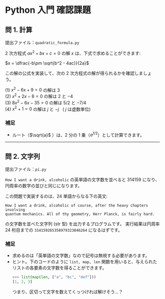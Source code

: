 # Python 入門 確認課題

## 問 1. 計算

提出ファイル：`quadratic_formula.py`

2 次方程式 $ax^2+bx+c=0$ の解 $x$ は、下式で求めることができます:

$x = \dfrac{-b\pm \sqrt{b^2 - 4ac}}{2a}$

この解の公式を実装して、次の 2 次方程式の解が得られるかを確認しましょう。

(1) $x^2-6x+9=0$ の解は $3$  
(2) $x^2+2x-8=0$ の解は $2$ と $-4$  
(3) $8x^2-6x-35=0$ の解は $5/2$ と $-7/4$  
(4) $x^2+1=0$ の解は $j$ と $-j$ &nbsp; ( $j$ は虚数単位)

<!-- (x-3)^2 -->
<!-- (x-2)(x+4) -->
<!-- (2x-5)(4x+7) -->
<!-- (x+j)(x-j) -->

### 補足

- ルート（$\sqrt{a}$ ）は、2 分の 1 乗（$a^{1/2}$）として計算できます。

---

## 問 2. 文字列

提出ファイル：`pi.py`

`How I want a drink, alcoholic` の英単語の文字数を並べると 314159 になり、円周率の数字の並びと同じになります。

この問題で実装するのは、24 単語からなる下の英文:

```
How I want a drink, alcoholic of course, after the heavy chapters involving
quantum mechanics. All of thy geometry, Herr Planck, is fairly hard.
```

の文字数を並べた文字列 (str 型) を出力するプログラムです。
実行結果は円周率 24 桁目までの `314159265358979323846264` になるはずです。

### 補足

- 求めるのは「英単語の文字数」なので記号は無視する必要があります。
-  ヒント。下のコードのように `list, map, len` 関数を用いると、与えられたリストの各要素の文字数を得ることができます。
    ```python
    >>> list(map(len, ["a", "bc", "def"]))
    [1, 2, 3]
    ```
    つまり、区切って文字を数えてくっつければ解けそう…？